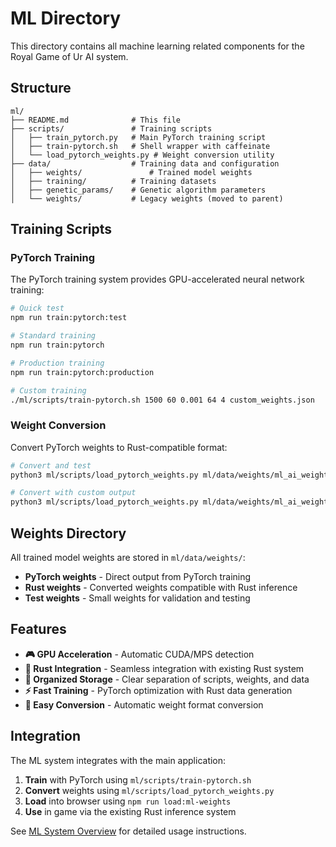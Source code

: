 # ML Directory

This directory contains all machine learning related components for the Royal Game of Ur AI system.

## Structure

```
ml/
├── README.md              # This file
├── scripts/               # Training scripts
│   ├── train_pytorch.py   # Main PyTorch training script
│   ├── train-pytorch.sh   # Shell wrapper with caffeinate
│   └── load_pytorch_weights.py # Weight conversion utility
├── data/                  # Training data and configuration
│   ├── weights/               # Trained model weights
│   ├── training/          # Training datasets
│   ├── genetic_params/    # Genetic algorithm parameters
│   └── weights/           # Legacy weights (moved to parent)
```

## Training Scripts

### PyTorch Training

The PyTorch training system provides GPU-accelerated neural network training:

```bash
# Quick test
npm run train:pytorch:test

# Standard training
npm run train:pytorch

# Production training
npm run train:pytorch:production

# Custom training
./ml/scripts/train-pytorch.sh 1500 60 0.001 64 4 custom_weights.json
```

### Weight Conversion

Convert PyTorch weights to Rust-compatible format:

```bash
# Convert and test
python3 ml/scripts/load_pytorch_weights.py ml/data/weights/ml_ai_weights_v1.json --test

# Convert with custom output
python3 ml/scripts/load_pytorch_weights.py ml/data/weights/ml_ai_weights_v1.json rust_weights.json
```

## Weights Directory

All trained model weights are stored in `ml/data/weights/`:

- **PyTorch weights** - Direct output from PyTorch training
- **Rust weights** - Converted weights compatible with Rust inference
- **Test weights** - Small weights for validation and testing

## Features

- **🎮 GPU Acceleration** - Automatic CUDA/MPS detection
- **🦀 Rust Integration** - Seamless integration with existing Rust system
- **📁 Organized Storage** - Clear separation of scripts, weights, and data
- **⚡ Fast Training** - PyTorch optimization with Rust data generation
- **🔄 Easy Conversion** - Automatic weight format conversion

## Integration

The ML system integrates with the main application:

1. **Train** with PyTorch using `ml/scripts/train-pytorch.sh`
2. **Convert** weights using `ml/scripts/load_pytorch_weights.py`
3. **Load** into browser using `npm run load:ml-weights`
4. **Use** in game via the existing Rust inference system

See [ML System Overview](../docs/ml-system-overview.md) for detailed usage instructions.
